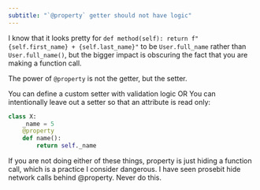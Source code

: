 ```yaml
---
subtitle: "`@property` getter should not have logic"
---
```


I know that it looks pretty for `def method(self): return f"{self.first_name} + {self.last_name}"` to be `User.full_name` rather than `User.full_name()`, but the bigger impact is obscuring the fact that you are making a function call. 

The power of `@property` is not the getter, but the setter.

You can define a custom setter with validation logic OR
You can intentionally leave out a setter so that an attribute is read only:

```python
class X:
	_name = 5
	@property
	def name():
		return self._name
```

If you are not doing either of these things, property is just hiding a function call, which is a practice I consider dangerous. I have seen prosebit hide network calls behind @property. Never do this.
